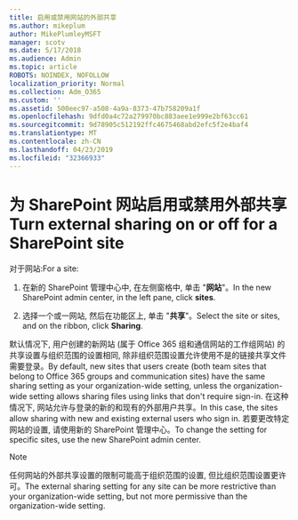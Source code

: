 ```yaml
---
title: 启用或禁用网站的外部共享
ms.author: mikeplum
author: MikePlumleyMSFT
manager: scotv
ms.date: 5/17/2018
ms.audience: Admin
ms.topic: article
ROBOTS: NOINDEX, NOFOLLOW
localization_priority: Normal
ms.collection: Adm_O365
ms.custom: ''
ms.assetid: 500eec97-a508-4a9a-8373-47b758209a1f
ms.openlocfilehash: 9dfd0a4c72a279970bc883aee1e999e2bf63cc61
ms.sourcegitcommit: 9d78905c512192ffc4675468abd2efc5f2e4baf4
ms.translationtype: MT
ms.contentlocale: zh-CN
ms.lasthandoff: 04/23/2019
ms.locfileid: "32366933"
---
```

# <a name="turn-external-sharing-on-or-off-for-a-sharepoint-site"></a><span data-ttu-id="c358c-102">为 SharePoint 网站启用或禁用外部共享</span><span class="sxs-lookup"><span data-stu-id="c358c-102">Turn external sharing on or off for a SharePoint site</span></span>

<span data-ttu-id="c358c-103">对于网站:</span><span class="sxs-lookup"><span data-stu-id="c358c-103">For a site:</span></span>
  
1. <span data-ttu-id="c358c-104">在新的 SharePoint 管理中心中, 在左侧窗格中, 单击 "**网站**"。</span><span class="sxs-lookup"><span data-stu-id="c358c-104">In the new SharePoint admin center, in the left pane, click **sites**.</span></span>
    
2. <span data-ttu-id="c358c-105">选择一个或一网站, 然后在功能区上, 单击 "**共享**"。</span><span class="sxs-lookup"><span data-stu-id="c358c-105">Select the site or sites, and on the ribbon, click **Sharing**.</span></span>
    
<span data-ttu-id="c358c-106">默认情况下, 用户创建的新网站 (属于 Office 365 组和通信网站的工作组网站) 的共享设置与组织范围的设置相同, 除非组织范围设置允许使用不是的链接共享文件需要登录。</span><span class="sxs-lookup"><span data-stu-id="c358c-106">By default, new sites that users create (both team sites that belong to Office 365 groups and communication sites) have the same sharing setting as your organization-wide setting, unless the organization-wide setting allows sharing files using links that don't require sign-in.</span></span> <span data-ttu-id="c358c-107">在这种情况下, 网站允许与登录的新的和现有的外部用户共享。</span><span class="sxs-lookup"><span data-stu-id="c358c-107">In this case, the sites allow sharing with new and existing external users who sign in.</span></span> <span data-ttu-id="c358c-108">若要更改特定网站的设置, 请使用新的 SharePoint 管理中心。</span><span class="sxs-lookup"><span data-stu-id="c358c-108">To change the setting for specific sites, use the new SharePoint admin center.</span></span>
  
> [!NOTE]
> <span data-ttu-id="c358c-109">任何网站的外部共享设置的限制可能高于组织范围的设置, 但比组织范围设置更许可。</span><span class="sxs-lookup"><span data-stu-id="c358c-109">The external sharing setting for any site can be more restrictive than your organization-wide setting, but not more permissive than the organization-wide setting.</span></span> 
  

